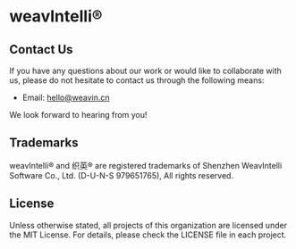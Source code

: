 # weavIntelli®

## Contact Us

If you have any questions about our work or would like to collaborate with us, please do not hesitate to contact us through the following means:

- Email: hello@weavin.cn

We look forward to hearing from you!

## Trademarks

weavIntelli® and 织英® are registered trademarks of Shenzhen WeavIntelli Software Co., Ltd. (D-U-N-S 979651765), All rights reserved.

## License

Unless otherwise stated, all projects of this organization are licensed under the MIT License. For details, please check the LICENSE file in each project.
